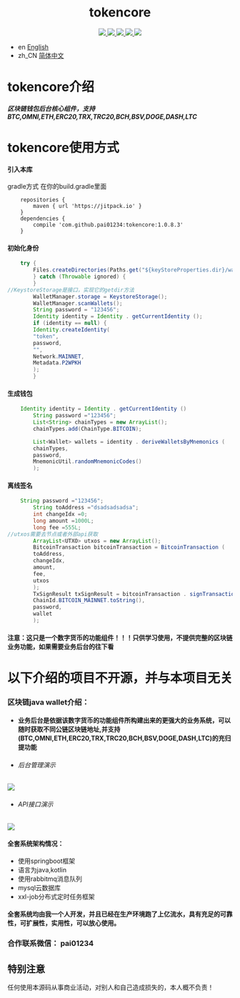 <h1 align="center">
  tokencore
</h1>
<p align="center">

  <a href="https://travis-ci.org/pai01234/tokencore">
    <img src="https://travis-ci.org/pai01234/tokencore.svg?branch=master">
  </a>

  <a href="https://github.com/pai01234/tokencore/issues">
    <img src="https://img.shields.io/github/issues/pai01234/tokencore.svg">
  </a>

  <a href="https://github.com/pai01234/tokencore/pulls">
    <img src="https://img.shields.io/github/issues-pr/pai01234/tokencore.svg">
  </a>

  <a href="https://github.com/pai01234/tokencore/graphs/contributors">
    <img src="https://img.shields.io/github/contributors/pai01234/tokencore.svg">
  </a>

  <a href="LICENSE">
    <img src="https://img.shields.io/github/license/pai01234/tokencore.svg">
  </a>

</p>

- en [English](README_en.md)
- zh_CN [简体中文](README.md)

# tokencore介绍

##### 区块链钱包后台核心组件，支持BTC,OMNI,ETH,ERC20,TRX,TRC20,BCH,BSV,DOGE,DASH,LTC

# tokencore使用方式

#### 引入本库
gradle方式
在你的build.gradle里面
```
    repositories {
        maven { url 'https://jitpack.io' }
    }
    dependencies {
        compile 'com.github.pai01234:tokencore:1.0.8.3'
    }
```

#### 初始化身份
```java
    try {
        Files.createDirectories(Paths.get("${keyStoreProperties.dir}/wallets"))
        } catch (Throwable ignored) {
        }
//KeystoreStorage是接口，实现它的getdir方法
        WalletManager.storage = KeystoreStorage();
        WalletManager.scanWallets();
        String password = "123456";
        Identity identity = Identity . getCurrentIdentity ();
        if (identity == null) {
        Identity.createIdentity(
        "token",
        password,
        "",
        Network.MAINNET,
        Metadata.P2WPKH
        );
        }
```

#### 生成钱包

```java
    Identity identity = Identity . getCurrentIdentity ()
        String password ="123456";
        List<String> chainTypes = new ArrayList();
        chainTypes.add(ChainType.BITCOIN);

        List<Wallet> wallets = identity . deriveWalletsByMnemonics (
        chainTypes,
        password,
        MnemonicUtil.randomMnemonicCodes()
        );

```

#### 离线签名

```java
    String password ="123456";
        String toAddress ="dsadsadsadsa";
        int changeIdx =0;
        long amount =1000L;
        long fee =555L;
//utxos需要去节点或者外部api获取
        ArrayList<UTXO> utxos = new ArrayList();
        BitcoinTransaction bitcoinTransaction = BitcoinTransaction (
        toAddress,
        changeIdx,
        amount,
        fee,
        utxos
        );
        TxSignResult txSignResult = bitcoinTransaction . signTransaction (
        ChainId.BITCOIN_MAINNET.toString(),
        password,
        wallet
        );
```

#### 注意：这只是一个数字货币的功能组件！！！只供学习使用，不提供完整的区块链业务功能，如果需要业务后台的往下看

# 以下介绍的项目不开源，并与本项目无关
### 区块链java wallet介绍：
- #### 业务后台是依据该数字货币的功能组件所构建出来的更强大的业务系统，可以随时获取不同公链区块链地址,并支持(BTC,OMNI,ETH,ERC20,TRX,TRC20,BCH,BSV,DOGE,DASH,LTC)的充归提功能

- ###### 后台管理演示
![](https://i.ibb.co/zb8LtyH/test.gif)
- ###### API接口演示
![](https://i.ibb.co/MPbh9Gj/test1.gif)

#### 全套系统架构情况：
- 使用springboot框架
- 语言为java,kotlin
- 使用rabbitmq消息队列
- mysql云数据库
- xxl-job分布式定时任务框架

#### 全套系统均由我一个人开发，并且已经在生产环境跑了上亿流水，具有充足的可靠性，可扩展性，实用性，可以放心使用。


### 合作联系微信： pai01234

## 特别注意
任何使用本源码从事商业活动，对别人和自己造成损失的，本人概不负责！
